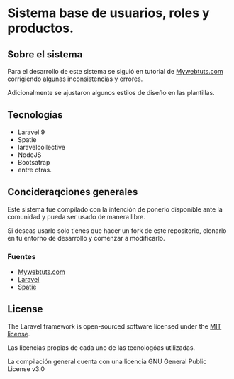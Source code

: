 # Sistema base de usuarios, roles y productos.

## Sobre el sistema

Para el desarrollo de este sistema se siguió en tutorial de [ Mywebtuts.com](https://www.mywebtuts.com/blog/laravel-9-user-roles-and-permissions-tutorial-example?ref=morioh.com&utm_source=morioh.com) corrigiendo algunas inconsistencias y errores.

Adicionalmente se ajustaron algunos estilos de diseño en las plantillas.

## Tecnologías

-   Laravel 9
-   Spatie
-   laravelcollective
-   NodeJS
-   Bootsatrap
-   entre otras.

## Concideraqciones generales

Este sistema fue compilado con la intención de ponerlo disponible ante la comunidad y pueda ser usado de manera libre.

Si deseas usarlo solo tienes que hacer un fork de este repositorio, clonarlo en tu entorno de desarrollo y comenzar a modificarlo.

### Fuentes

-   [Mywebtuts.com](https://www.mywebtuts.com/blog/laravel-9-user-roles-and-permissions-tutorial-example?ref=morioh.com&utm_source=morioh.com)
-   [Laravel](https://laravel.com/)
-   [Spatie](https://spatie.be/docs/laravel-permission/v5/installation-laravel)

## License

The Laravel framework is open-sourced software licensed under the [MIT license](https://opensource.org/licenses/MIT).

Las licencias propias de cada uno de las tecnologóas utilizadas.

La compilación general cuenta con una licencia GNU General Public License v3.0
